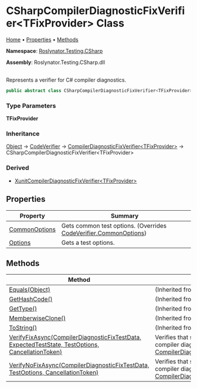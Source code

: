 # CSharpCompilerDiagnosticFixVerifier\<TFixProvider> Class

[Home](../../../../README.md) &#x2022; [Properties](#properties) &#x2022; [Methods](#methods)

**Namespace**: [Roslynator.Testing.CSharp](../README.md)

**Assembly**: Roslynator\.Testing\.CSharp\.dll

\
Represents a verifier for C\# compiler diagnostics\.

```csharp
public abstract class CSharpCompilerDiagnosticFixVerifier<TFixProvider> : Roslynator.Testing.CompilerDiagnosticFixVerifier<TFixProvider> where TFixProvider : Microsoft.CodeAnalysis.CodeFixes.CodeFixProvider, new()
```

### Type Parameters

**TFixProvider**

### Inheritance

[Object](https://docs.microsoft.com/en-us/dotnet/api/system.object) &#x2192; [CodeVerifier](../../CodeVerifier/README.md) &#x2192; [CompilerDiagnosticFixVerifier\<TFixProvider>](../../CompilerDiagnosticFixVerifier-1/README.md) &#x2192; CSharpCompilerDiagnosticFixVerifier\<TFixProvider>

### Derived

* [XunitCompilerDiagnosticFixVerifier\<TFixProvider>](../Xunit/XunitCompilerDiagnosticFixVerifier-1/README.md)

## Properties

| Property | Summary |
| -------- | ------- |
| [CommonOptions](CommonOptions/README.md) | Gets common test options\. \(Overrides [CodeVerifier.CommonOptions](../../CodeVerifier/CommonOptions/README.md)\) |
| [Options](Options/README.md) | Gets a test options\. |

## Methods

| Method | Summary |
| ------ | ------- |
| [Equals(Object)](https://docs.microsoft.com/en-us/dotnet/api/system.object.equals) |  \(Inherited from [Object](https://docs.microsoft.com/en-us/dotnet/api/system.object)\) |
| [GetHashCode()](https://docs.microsoft.com/en-us/dotnet/api/system.object.gethashcode) |  \(Inherited from [Object](https://docs.microsoft.com/en-us/dotnet/api/system.object)\) |
| [GetType()](https://docs.microsoft.com/en-us/dotnet/api/system.object.gettype) |  \(Inherited from [Object](https://docs.microsoft.com/en-us/dotnet/api/system.object)\) |
| [MemberwiseClone()](https://docs.microsoft.com/en-us/dotnet/api/system.object.memberwiseclone) |  \(Inherited from [Object](https://docs.microsoft.com/en-us/dotnet/api/system.object)\) |
| [ToString()](https://docs.microsoft.com/en-us/dotnet/api/system.object.tostring) |  \(Inherited from [Object](https://docs.microsoft.com/en-us/dotnet/api/system.object)\) |
| [VerifyFixAsync(CompilerDiagnosticFixTestData, ExpectedTestState, TestOptions, CancellationToken)](../../CompilerDiagnosticFixVerifier-1/VerifyFixAsync/README.md) | Verifies that specified source will produce compiler diagnostic\. \(Inherited from [CompilerDiagnosticFixVerifier\<TFixProvider>](../../CompilerDiagnosticFixVerifier-1/README.md)\) |
| [VerifyNoFixAsync(CompilerDiagnosticFixTestData, TestOptions, CancellationToken)](../../CompilerDiagnosticFixVerifier-1/VerifyNoFixAsync/README.md) | Verifies that specified source will not produce compiler diagnostic\. \(Inherited from [CompilerDiagnosticFixVerifier\<TFixProvider>](../../CompilerDiagnosticFixVerifier-1/README.md)\) |

